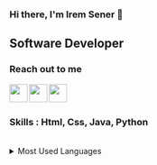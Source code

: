 ### Hi there, I'm Irem Sener 👋

## Software Developer

### Reach out to me

[<img height="32" width="32" src="https://unpkg.com/simple-icons@v8/icons/instagram.svg" align ="left" />][instagram]
[<img height="32" width="32" src="https://unpkg.com/simple-icons@v8/icons/twitter.svg" align ="left" />][twitter]
[<img height="32" width="32" src="https://unpkg.com/simple-icons@v8/icons/linkedin.svg" align ="left" />][linkedin]

[instagram]: https://www.instagram.com/iremsener.is/
[twitter]: https://twitter.com/iremseneris
[linkedin]: https://www.linkedin.com/in/irem-sener-5305a423b/

<br/><br/>
  
  ### Skills : Html, Css, Java, Python
  
  <br>
  <details>
  <summary>Most Used Languages</summary>
  <img src="https://github-readme-stats.vercel.app/api/top-langs/?username=anuraghazra&layout=compact">
  </detais>
  



<!--
**iremsener/iremsener** is a ✨ _special_ ✨ repository because its `README.md` (this file) appears on your GitHub profile.

Here are some ideas to get you started:

- 🔭 I’m currently working on ...
- 🌱 I’m currently learning ...
- 👯 I’m looking to collaborate on ...
- 🤔 I’m looking for help with ...
- 💬 Ask me about ...
- 📫 How to reach me: ...
- 😄 Pronouns: ...
- ⚡ Fun fact: ...
-->
